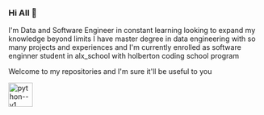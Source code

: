 ### Hi All 👋




I'm Data and Software Engineer in constant learning looking to expand my knowledge beyond limits I have master degree in data engineering with so many projects and experiences and  I'm currently enrolled as software enginner student in alx_school with holberton coding school program

Welcome to my repositories and I'm sure it'll be useful to you

<img width="48" height="48" src="https://img.icons8.com/color/48/python--v1.png" alt="python--v1"/>
